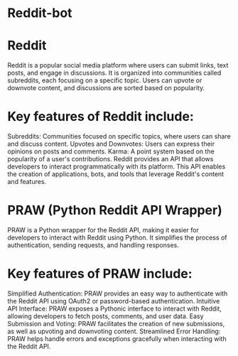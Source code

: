 # Reddit-bot

# Reddit
Reddit is a popular social media platform where users can submit links, text posts, and engage in discussions. It is organized into communities called subreddits, each focusing on a specific topic. Users can upvote or downvote content, and discussions are sorted based on popularity.

# Key features of Reddit include:

Subreddits: Communities focused on specific topics, where users can share and discuss content.
Upvotes and Downvotes: Users can express their opinions on posts and comments.
Karma: A point system based on the popularity of a user's contributions.
Reddit provides an API that allows developers to interact programmatically with its platform. This API enables the creation of applications, bots, and tools that leverage Reddit's content and features.

# PRAW (Python Reddit API Wrapper)
PRAW is a Python wrapper for the Reddit API, making it easier for developers to interact with Reddit using Python. It simplifies the process of authentication, sending requests, and handling responses.

# Key features of PRAW include:

Simplified Authentication: PRAW provides an easy way to authenticate with the Reddit API using OAuth2 or password-based authentication.
Intuitive API Interface: PRAW exposes a Pythonic interface to interact with Reddit, allowing developers to fetch posts, comments, and user data.
Easy Submission and Voting: PRAW facilitates the creation of new submissions, as well as upvoting and downvoting content.
Streamlined Error Handling: PRAW helps handle errors and exceptions gracefully when interacting with the Reddit API.
